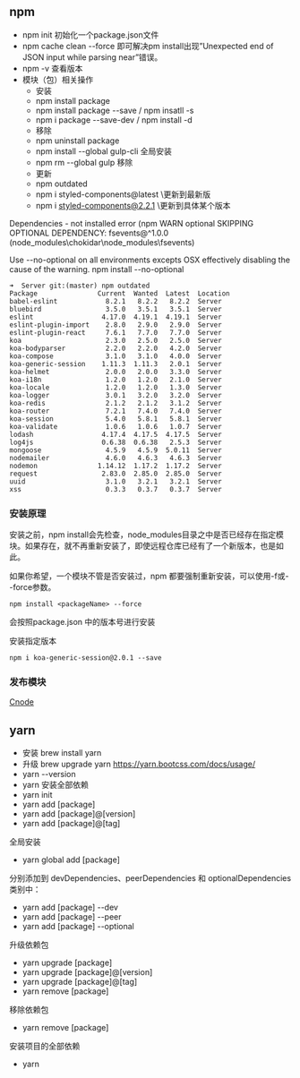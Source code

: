 ## npm
* npm init 初始化一个package.json文件
* npm cache clean --force 即可解决pm install出现”Unexpected end of JSON input while parsing near”错误。
* npm -v 查看版本
* 模块（包）相关操作
  - 安装
  - npm install package
  - npm install package --save / npm insatll -s
  - npm i package --save-dev / npm install -d
  - 移除
  - npm uninstall package
  - npm install --global gulp-cli 全局安装
  - npm rm --global gulp 移除
  - 更新
  - npm outdated
  - npm i styled-components@latest \\更新到最新版
  - npm i styled-components@2.2.1 \\更新到具体某个版本

Dependencies - not installed error (npm WARN optional SKIPPING OPTIONAL DEPENDENCY:
fsevents@^1.0.0 (node_modules\chokidar\node_modules\fsevents)

Use --no-optional on all environments excepts OSX effectively disabling the cause of the warning.
npm install --no-optional

```
➜  Server git:(master) npm outdated
Package               Current  Wanted  Latest  Location
babel-eslint            8.2.1   8.2.2   8.2.2  Server
bluebird                3.5.0   3.5.1   3.5.1  Server
eslint                 4.17.0  4.19.1  4.19.1  Server
eslint-plugin-import    2.8.0   2.9.0   2.9.0  Server
eslint-plugin-react     7.6.1   7.7.0   7.7.0  Server
koa                     2.3.0   2.5.0   2.5.0  Server
koa-bodyparser          2.2.0   2.2.0   4.2.0  Server
koa-compose             3.1.0   3.1.0   4.0.0  Server
koa-generic-session    1.11.3  1.11.3   2.0.1  Server
koa-helmet              2.0.0   2.0.0   3.3.0  Server
koa-i18n                1.2.0   1.2.0   2.1.0  Server
koa-locale              1.2.0   1.2.0   1.3.0  Server
koa-logger              3.0.1   3.2.0   3.2.0  Server
koa-redis               2.1.2   2.1.2   3.1.2  Server
koa-router              7.2.1   7.4.0   7.4.0  Server
koa-session             5.4.0   5.8.1   5.8.1  Server
koa-validate            1.0.6   1.0.6   1.0.7  Server
lodash                 4.17.4  4.17.5  4.17.5  Server
log4js                 0.6.38  0.6.38   2.5.3  Server
mongoose                4.5.9   4.5.9  5.0.11  Server
nodemailer              4.6.0   4.6.3   4.6.3  Server
nodemon               1.14.12  1.17.2  1.17.2  Server
request                2.83.0  2.85.0  2.85.0  Server
uuid                    3.1.0   3.2.1   3.2.1  Server
xss                     0.3.3   0.3.7   0.3.7  Server
```


### 安装原理

安装之前，npm install会先检查，node_modules目录之中是否已经存在指定模块。如果存在，就不再重新安装了，即使远程仓库已经有了一个新版本，也是如此。

如果你希望，一个模块不管是否安装过，npm 都要强制重新安装，可以使用-f或--force参数。
```
npm install <packageName> --force
```
会按照package.json 中的版本号进行安装

安装指定版本
```
npm i koa-generic-session@2.0.1 --save
```

### 发布模块
[Cnode](https://cnodejs.org/topic/5364dcde31a870830700b847)


## yarn
* 安装 brew install yarn
* 升级 brew upgrade yarn
https://yarn.bootcss.com/docs/usage/
* yarn --version
* yarn 安装全部依赖
* yarn init
* yarn add [package]
* yarn add [package]@[version]
* yarn add [package]@[tag]

全局安装
* yarn global add [package]

分别添加到 devDependencies、peerDependencies 和 optionalDependencies 类别中：
* yarn add [package] --dev
* yarn add [package] --peer
* yarn add [package] --optional

升级依赖包
* yarn upgrade [package]
* yarn upgrade [package]@[version]
* yarn upgrade [package]@[tag]
* yarn remove [package]

移除依赖包
* yarn remove [package]

安装项目的全部依赖
* yarn
